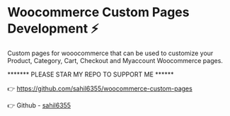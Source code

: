 # Woocommerce Custom Pages Development ⚡
Custom pages for wooocommerce that can be used to customize your Product, Category, Cart, Checkout and Myaccount Woocommerce pages.

******* PLEASE STAR MY REPO TO SUPPORT ME ******

👉 https://github.com/sahil6355/woocommerce-custom-pages

👉 Github - [sahil6355](https://github.com/sahil6355)
